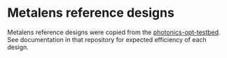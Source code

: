 # Metalens reference designs

Metalens reference designs were copied from the [photonics-opt-testbed](https://github.com/NanoComp/photonics-opt-testbed/tree/main/RGB_metalens). See documentation in that repository for expected efficiency of each design.
